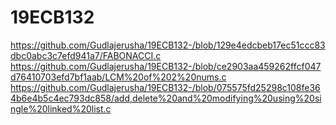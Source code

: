 # 19ECB132
https://github.com/Gudlajerusha/19ECB132-/blob/129e4edcbeb17ec51ccc83dbc0abc3c7efd941a7/FABONACCI.c
https://github.com/Gudlajerusha/19ECB132-/blob/ce2903aa459262ffcf047d76410703efd7bf1aab/LCM%20of%202%20nums.c
https://github.com/Gudlajerusha/19ECB132-/blob/075575fd25298c108fe364b6e4b5c4ec793dc858/add,delete%20and%20modifying%20using%20single%20linked%20list.c
